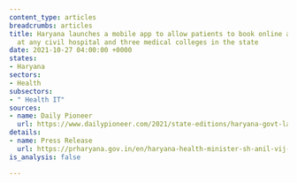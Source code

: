 ```yaml
---
content_type: articles
breadcrumbs: articles
title: Haryana launches a mobile app to allow patients to book online appointments
  at any civil hospital and three medical colleges in the state
date: 2021-10-27 04:00:00 +0000
states:
- Haryana
sectors:
- Health
subsectors:
- " Health IT"
sources:
- name: Daily Pioneer
  url: https://www.dailypioneer.com/2021/state-editions/haryana-govt-launches----swasth-haryana----app.html
details:
- name: Press Release
  url: https://prharyana.gov.in/en/haryana-health-minister-sh-anil-vij-while-affirming-that-the-swasth-haryana-mobile-app-has-been
is_analysis: false

---
```

